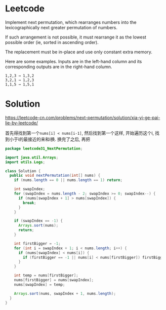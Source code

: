 # Leetcode

Implement next permutation, which rearranges numbers into the lexicographically next greater permutation of numbers.

If such arrangement is not possible, it must rearrange it as the lowest possible order (ie, sorted in ascending order).

The replacement must be in-place and use only constant extra memory.

Here are some examples. Inputs are in the left-hand column and its corresponding outputs are in the right-hand column.

```
1,2,3 → 1,3,2
3,2,1 → 1,2,3
1,1,5 → 1,5,1
```

# Solution

https://leetcode-cn.com/problems/next-permutation/solution/xia-yi-ge-pai-lie-by-leetcode/

首先得找到第一个`nums[i] < nums[i-1]`, 然后找到第一个这样, 开始遍历这个i, 找到小于i的最接近的来和i换.
换完了之后, 再把

```java
package leetcode31_NextPermutation;

import java.util.Arrays;
import utils.Logs;

class Solution {
  public void nextPermutation(int[] nums) {
    if (nums.length == 0 || nums.length == 1) return;

    int swapIndex;
    for (swapIndex = nums.length - 2; swapIndex >= 0; swapIndex--) {
      if (nums[swapIndex + 1] > nums[swapIndex]) {
        break;
      }
    }

    if (swapIndex == -1) {
      Arrays.sort(nums);
      return;
    }

    int firstBigger = -1;
    for (int i = swapIndex + 1; i < nums.length; i++) {
      if (nums[swapIndex] < nums[i]) {
        if (firstBigger == -1 || nums[i] < nums[firstBigger]) firstBigger = i;
      }
    }

    int temp = nums[firstBigger];
    nums[firstBigger] = nums[swapIndex];
    nums[swapIndex] = temp;

    Arrays.sort(nums, swapIndex + 1, nums.length);
  }
}

```

